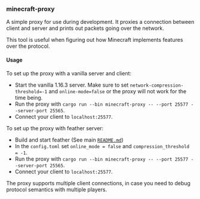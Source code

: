 ### minecraft-proxy

A simple proxy for use during development. It proxies a connection between
client and server and prints out packets going over the network.

This tool is useful when figuring out how Minecraft implements features
over the protocol.

#### Usage

To set up the proxy with a vanilla server and client:

* Start the vanilla 1.16.3 server. Make sure to set `network-compression-threshold=-1` and `online-mode=false`
or the proxy will not work for the time being.
* Run the proxy with `cargo run --bin minecraft-proxy -- --port 25577 --server-port 25565`.
* Connect your client to `localhost:25577`.

To set up the proxy with feather server:

* Build and start feather (See main [`README.md`](../../README.md))
* In the `config.toml` set `online_mode = false` and `compression_threshold = -1`.
* Run the proxy with `cargo run --bin minecraft-proxy -- --port 25577 --server-port 25565`.
* Connect your client to `localhost:25577`.

The proxy supports multiple client connections, in case you need
to debug protocol semantics with multiple players.
